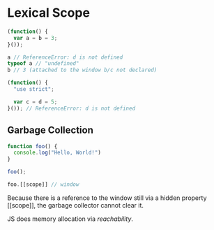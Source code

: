 # Lexical Scope

```JavaScript
(function() {
  var a = b = 3;
}());

a // ReferenceError: d is not defined
typeof a // "undefined"
b // 3 (attached to the window b/c not declared)

(function() {
  "use strict";

  var c = d = 5;
}()); // ReferenceError: d is not defined
```

## Garbage Collection

```JavaScript
function foo() {
  console.log("Hello, World!")
}

foo();

foo.[[scope]] // window
```

Because there is a reference to the window still via a hidden property [[scope]],
the garbage collector cannot clear it.

JS does memory allocation via *reachability*.
